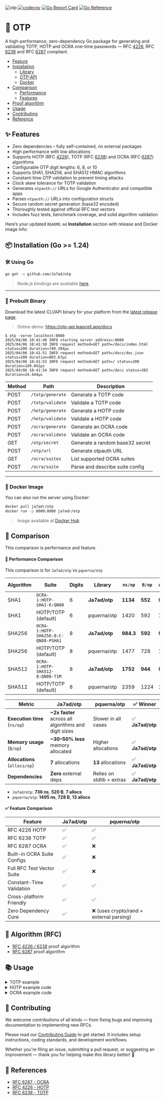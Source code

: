 ![otp](.github/otp.svg)
[![codecov](https://codecov.io/gh/Ja7ad/otp/branch/main/graph/badge.svg?token=8N6N60D5UI)](https://codecov.io/gh/Ja7ad/otp)
[![Go Report Card](https://goreportcard.com/badge/github.com/Ja7ad/otp)](https://goreportcard.com/report/github.com/Ja7ad/otp)
[![Go Reference](https://pkg.go.dev/badge/github.com/Ja7ad/otp.svg)](https://pkg.go.dev/github.com/Ja7ad/otp)

# 🔐 OTP

A high-performance, zero-dependency Go package for generating and validating TOTP, HOTP and OCRA one-time passwords — RFC [4226](https://datatracker.ietf.org/doc/html/rfc4226), RFC [6238](https://datatracker.ietf.org/doc/html/rfc6238) and RFC [6287](https://datatracker.ietf.org/doc/html/rfc6287) compliant.


- [Feature](#-features)
- [Installation](#-installation-go--124)
  - [Library](#-using-go)
  - [OTP-API](#-prebuilt-binary)
  - [Docker](#-docker-image)
- [Comparison](#-comparison)
  - [Performance](#-performance-comparison)
  - [Features](#-feature-comparison)
- [Proof algorithm](#-algorithm-rfc)
- [Usage](#-usage)
- [Contributing](#-contributing)
- [Reference](#-references)

## ✨ Features

- Zero dependencies – fully self-contained, no external packages  
- High performance with low allocations
- Supports HOTP (RFC [4226](https://datatracker.ietf.org/doc/html/rfc4226)), TOTP (RFC [6238](https://datatracker.ietf.org/doc/html/rfc6238)) and OCRA (RFC [6287](https://datatracker.ietf.org/doc/html/rfc6287)) algorithms  
- Configurable OTP digit lengths: 6, 8, or 10  
- Supports SHA1, SHA256, and SHA512 HMAC algorithms  
- Constant-time OTP validation to prevent timing attacks  
- Clock skew tolerance for TOTP validation  
- Generates `otpauth://` URLs for Google Authenticator and compatible apps  
- Parses `otpauth://` URLs into configuration structs  
- Secure random secret generation (base32 encoded)  
- Thoroughly tested against official RFC test vectors  
- Includes fuzz tests, benchmark coverage, and solid algorithm validation

Here’s your updated `README.md` **Installation** section with release and Docker image info:


## 📦 Installation (Go >= 1.24)

### 🛠️ Using Go

```bash
go get -u github.com/Ja7ad/otp
```

> Node.js bindings are available [here](./otp-js).

---

### 🚀 Prebuilt Binary

Download the latest CLI/API binary for your platform from the [latest release page](https://github.com/Ja7ad/otp/releases/latest).

> Online demo: https://otp-api.leapcell.app/docs

```shell
$ otp -serve localhost:8080
2025/04/06 10:41:48 INFO starting server address=:8080
2025/04/06 10:41:50 INFO request method=GET path=/docs/index.html status=200 duration=740.394µs
2025/04/06 10:41:51 INFO request method=GET path=/docs/doc.json status=200 duration=803.67µs
2025/04/06 10:41:53 INFO request method=GET path=/ status=200 duration=149.042µs
2025/04/06 10:41:54 INFO request method=GET path=/docs status=302 duration=24.444µs
```

| Method | Path               | Description                      |
|--------|--------------------|----------------------------------|
| POST   | `/totp/generate`   | Generate a TOTP code             |
| POST   | `/totp/validate`   | Validate a TOTP code             |
| POST   | `/hotp/generate`   | Generate a HOTP code             |
| POST   | `/hotp/validate`   | Validate a HOTP code             |
| POST   | `/ocra/generate`   | Generate an OCRA code            |
| POST   | `/ocra/validate`   | Validate an OCRA code            |
| GET    | `/otp/secret`      | Generate a random base32 secret  |
| POST   | `/otp/url`         | Generate otpauth URL             |
| GET    | `/ocra/suites`     | List supported OCRA suites       |
| POST   | `/ocra/suite`      | Parse and describe suite config  |

---

### 🐳 Docker Image

You can also run the server using Docker:

```bash
docker pull ja7adr/otp
docker run -p 8080:8080 ja7adr/otp
```

> Image available at [Docker Hub](https://hub.docker.com/r/ja7adr/otp)

## 🔬 Comparison

This comparison is performance and feature.

#### 🚀 Performance Comparison

This comparison is for `Ja7ad/otp` vs `pquerna/otp`

| Algorithm | Suite                                | Digits | Library        | `ns/op` | `B/op` | `allocs/op` | `N` (runs/sec) |
|-----------|----------------------------------------|--------|----------------|---------|--------|--------------|----------------|
| SHA1      | `OCRA-1:HOTP-SHA1-6:QN08`              | 6      | **Ja7ad/otp**  | **1134**    | **552**   | **9**         | **881,058**    |
| SHA1      | HOTP/TOTP (default)                    | 6      | pquerna/otp    | 1420    | 592    | 13           | 704,225        |
| SHA256    | `OCRA-1:HOTP-SHA256-8:C-QN08-PSHA1`    | 8      | **Ja7ad/otp**  | **984.3**   | **592**   | **9**         | **1,015,907**  |
| SHA256    | HOTP/TOTP (default)                    | 8      | pquerna/otp    | 1477    | 728    | 13           | 677,236        |
| SHA512    | `OCRA-1:HOTP-SHA512-8:QN08-T1M`        | 8      | **Ja7ad/otp**  | **1752**    | **944**   | **9**         | **570,853**    |
| SHA512    | HOTP/TOTP (default)                    | 8      | pquerna/otp    | 2359    | 1224   | 13           | 423,778        |


| Metric            | Ja7ad/otp           | pquerna/otp        | ✅ Winner |
|------------------|---------------------|---------------------|----------|
| **Execution time** (`ns/op`) | **~2x faster** across all algorithms and digit sizes | Slower in all cases | ✅ **Ja7ad/otp** |
| **Memory usage** (`B/op`) | **~30–50% less** memory allocated | Higher allocations | ✅ **Ja7ad/otp** |
| **Allocations** (`allocs/op`) | **7** allocations | **13** allocations | ✅ **Ja7ad/otp** |
| **Dependencies**  | **Zero** external deps | Relies on stdlib + extras | ✅ **Ja7ad/otp** |

- `Ja7ad/otp`: **736 ns**, **520 B**, **7 allocs**
- `pquerna/otp`: **1495 ns**, **728 B**, **13 allocs**

#### ✅ Feature Comparison

| Feature                     | Ja7ad/otp | pquerna/otp |
|-----------------------------|-----------|-------------|
| RFC 4226 HOTP               | ✅        | ✅          |
| RFC 6238 TOTP               | ✅        | ✅          |
| RFC 6287 OCRA               | ✅        | ❌          |
| Built-in OCRA Suite Configs | ✅        | ❌          |
| Full RFC Test Vector Suite | ✅        | ❌          |
| Constant-Time Validation    | ✅        | ✅          |
| Cross-platform Friendly     | ✅        | ✅          |
| Zero Dependency Core        | ✅        | ❌ (uses crypto/rand + external parsing) |


## 📑 Algorithm (RFC)

- [RFC 4226 / 6238](docs/rfc4226.md) proof algorithm
- [RFC 6287](docs/rfc6287.md) proof algorithm

## 📚 Usage


<details><summary>TOTP example</summary>

```go
package main

import (
	"fmt"
	"github.com/Ja7ad/otp"
	"log"
	"time"
)

func main() {
	secret, err := otp.RandomSecret(otp.SHA1)
	if err != nil {
		log.Fatal(err)
	}

	t := time.Now()

	code, err := otp.GenerateTOTP(secret, t, otp.DefaultTOTPParam)
	if err != nil {
		log.Fatal(err)
	}

	fmt.Println(code)

	ok, err := otp.ValidateTOTP(secret, code, t, otp.DefaultTOTPParam)
	if err != nil {
		log.Fatal(err)
	}

	if !ok {
		log.Fatal("Invalid OTP")
	}

	url, err := otp.GenerateTOTPURL(otp.URLParam{
		Issuer:      "https://example.com",
		Secret:      secret,
		AccountName: "foobar",
		Period:      otp.DefaultTOTPParam.Period,
		Digits:      otp.DefaultTOTPParam.Digits,
		Algorithm:   otp.DefaultTOTPParam.Algorithm,
	})
	if err != nil {
		log.Fatal(err)
	}

	fmt.Println(url.String())
}
```

</details>

<details><summary>HOTP example code</summary>

```go
package main

import (
	"fmt"
	"github.com/Ja7ad/otp"
	"log"
)

func main() {
	secret, err := otp.RandomSecret(otp.SHA1)
	if err != nil {
		log.Fatal(err)
	}

	counter := uint64(1)

	code, err := otp.GenerateHOTP(secret, counter, otp.DefaultHOTPParam)
	if err != nil {
		log.Fatal(err)
	}

	fmt.Println(code)

	ok, err := otp.ValidateHOTP(secret, code, counter, otp.DefaultHOTPParam)
	if err != nil {
		log.Fatal(err)
	}

	if !ok {
		log.Fatal("Invalid OTP")
	}

	url, err := otp.GenerateHOTPURL(otp.URLParam{
		Issuer:      "https://example.com",
		Secret:      secret,
		AccountName: "foobar",
		Period:      otp.DefaultHOTPParam.Period,
		Digits:      otp.DefaultHOTPParam.Digits,
		Algorithm:   otp.DefaultHOTPParam.Algorithm,
	})
	if err != nil {
		log.Fatal(err)
	}

	fmt.Println(url.String())
}
```

</details>

<details><summary>OCRA example code</summary>

```go
package main

import (
	"fmt"
	"github.com/Ja7ad/otp"
)

func main() {
	secret, err := otp.RandomSecret(otp.SHA1)
	if err != nil {
		panic(err)
	}

	suite := otp.MustRawSuite("OCRA-1:HOTP-SHA1-6:QN08")

	code, err := otp.GenerateOCRA(secret, suite, otp.OCRAInput{
		Challenge: []byte("12345678"),
	})

	if err != nil {
		panic(err)
	}

	ok, err := otp.ValidateOCRA(secret, code, suite, otp.OCRAInput{
		Challenge: []byte("12345678"),
	})
	if err != nil {
		panic(err)
	}

	fmt.Println(ok)
}
```

</details>

## 🤝 Contributing

We welcome contributions of all kinds — from fixing bugs and improving documentation to implementing new RFCs.

Please read our [Contributing Guide](CONTRIBUTING.md) to get started. It includes setup instructions, coding standards, and development workflows.

Whether you're filing an issue, submitting a pull request, or suggesting an improvement — thank you for helping make this library better! 🙌



## 📖 References

- [RFC 6287 - OCRA](https://datatracker.ietf.org/doc/html/rfc6287)
- [RFC 4226 - HOTP](https://datatracker.ietf.org/doc/html/rfc4226)
- [RFC 6238 - TOTP](https://datatracker.ietf.org/doc/html/rfc6238)
